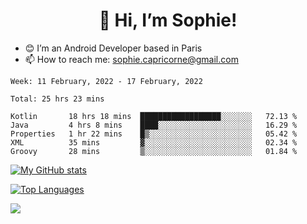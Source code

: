 <h1 align="center"> 👋 Hi, I’m Sophie! </h1>  

- 😊 I’m an Android Developer based in Paris
- 📫 How to reach me: sophie.capricorne@gmail.com


<!--START_SECTION:waka-->
```text
Week: 11 February, 2022 - 17 February, 2022

Total: 25 hrs 23 mins

Kotlin       18 hrs 18 mins  ██████████████████░░░░░░░   72.13 % 
Java         4 hrs 8 mins    ████░░░░░░░░░░░░░░░░░░░░░   16.29 % 
Properties   1 hr 22 mins    █▒░░░░░░░░░░░░░░░░░░░░░░░   05.42 % 
XML          35 mins         ▓░░░░░░░░░░░░░░░░░░░░░░░░   02.34 % 
Groovy       28 mins         ▒░░░░░░░░░░░░░░░░░░░░░░░░   01.84 % 
```
<!--END_SECTION:waka-->

[![My GitHub stats](https://github-readme-stats.vercel.app/api?username=sophicapri&show_icons=true&theme=buefy)](https://github.com/anuraghazra/github-readme-stats)

[![Top Languages](https://github-readme-stats.vercel.app/api/top-langs/?username=sophicapri&langs_count=2&layout=compact)](https://github.com/anuraghazra/github-readme-stats)

![](https://github-readme-streak-stats.herokuapp.com/?user=sophicapri)
